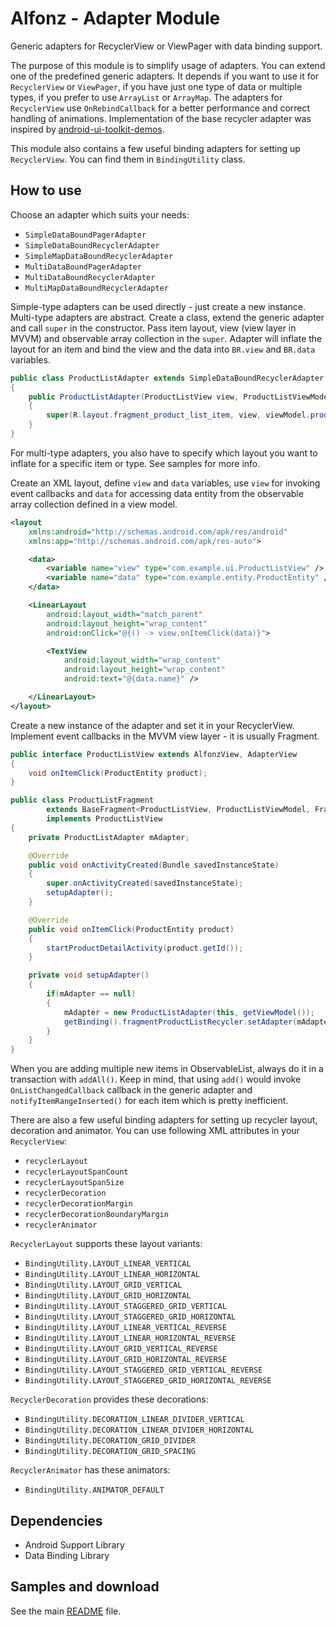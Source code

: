 Alfonz - Adapter Module
=======================

Generic adapters for RecyclerView or ViewPager with data binding support.

The purpose of this module is to simplify usage of adapters. You can extend one of the predefined generic adapters. It depends if you want to use it for `RecyclerView` or `ViewPager`, if you have just one type of data or multiple types, if you prefer to use `ArrayList` or `ArrayMap`. The adapters for `RecyclerView` use `OnRebindCallback` for a better performance and correct handling of animations. Implementation of the base recycler adapter was inspired by [android-ui-toolkit-demos](https://github.com/google/android-ui-toolkit-demos/tree/master/DataBinding/DataBoundRecyclerView).

This module also contains a few useful binding adapters for setting up `RecyclerView`. You can find them in `BindingUtility` class.


How to use
----------

Choose an adapter which suits your needs:

* `SimpleDataBoundPagerAdapter`
* `SimpleDataBoundRecyclerAdapter`
* `SimpleMapDataBoundRecyclerAdapter`
* `MultiDataBoundPagerAdapter`
* `MultiDataBoundRecyclerAdapter`
* `MultiMapDataBoundRecyclerAdapter`

Simple-type adapters can be used directly - just create a new instance. Multi-type adapters are abstract. Create a class, extend the generic adapter and call `super` in the constructor. Pass item layout, view (view layer in MVVM) and observable array collection in the `super`. Adapter will inflate the layout for an item and bind the view and the data into `BR.view` and `BR.data` variables.

```java
public class ProductListAdapter extends SimpleDataBoundRecyclerAdapter
{
	public ProductListAdapter(ProductListView view, ProductListViewModel viewModel)
	{
		super(R.layout.fragment_product_list_item, view, viewModel.products);
	}
}
```

For multi-type adapters, you also have to specify which layout you want to inflate for a specific item or type. See samples for more info.

Create an XML layout, define `view` and `data` variables, use `view` for invoking event callbacks and `data` for accessing data entity from the observable array collection defined in a view model.

```xml
<layout
	xmlns:android="http://schemas.android.com/apk/res/android"
	xmlns:app="http://schemas.android.com/apk/res-auto">

	<data>
		<variable name="view" type="com.example.ui.ProductListView" />
		<variable name="data" type="com.example.entity.ProductEntity" />
	</data>

	<LinearLayout
		android:layout_width="match_parent"
		android:layout_height="wrap_content"
		android:onClick="@{() -> view.onItemClick(data)}">

		<TextView
			android:layout_width="wrap_content"
			android:layout_height="wrap_content"
			android:text="@{data.name}" />

	</LinearLayout>
</layout>
```

Create a new instance of the adapter and set it in your RecyclerView. Implement event callbacks in the MVVM view layer - it is usually Fragment.

```java
public interface ProductListView extends AlfonzView, AdapterView
{
	void onItemClick(ProductEntity product);
}
```

```java
public class ProductListFragment
		extends BaseFragment<ProductListView, ProductListViewModel, FragmentProductListBinding>
		implements ProductListView
{
	private ProductListAdapter mAdapter;

	@Override
	public void onActivityCreated(Bundle savedInstanceState)
	{
		super.onActivityCreated(savedInstanceState);
		setupAdapter();
	}

	@Override
	public void onItemClick(ProductEntity product)
	{
		startProductDetailActivity(product.getId());
	}

	private void setupAdapter()
	{
		if(mAdapter == null)
		{
			mAdapter = new ProductListAdapter(this, getViewModel());
			getBinding().fragmentProductListRecycler.setAdapter(mAdapter);
		}
	}
}
```

When you are adding multiple new items in ObservableList, always do it in a transaction with `addAll()`. Keep in mind, that using `add()` would invoke `OnListChangedCallback` callback in the generic adapter and `notifyItemRangeInserted()` for each item which is pretty inefficient.

There are also a few useful binding adapters for setting up recycler layout, decoration and animator. You can use following XML attributes in your `RecyclerView`:

* `recyclerLayout`
* `recyclerLayoutSpanCount`
* `recyclerLayoutSpanSize`
* `recyclerDecoration`
* `recyclerDecorationMargin`
* `recyclerDecorationBoundaryMargin`
* `recyclerAnimator`

`RecyclerLayout` supports these layout variants:

* `BindingUtility.LAYOUT_LINEAR_VERTICAL`
* `BindingUtility.LAYOUT_LINEAR_HORIZONTAL`
* `BindingUtility.LAYOUT_GRID_VERTICAL`
* `BindingUtility.LAYOUT_GRID_HORIZONTAL`
* `BindingUtility.LAYOUT_STAGGERED_GRID_VERTICAL`
* `BindingUtility.LAYOUT_STAGGERED_GRID_HORIZONTAL`
* `BindingUtility.LAYOUT_LINEAR_VERTICAL_REVERSE`
* `BindingUtility.LAYOUT_LINEAR_HORIZONTAL_REVERSE`
* `BindingUtility.LAYOUT_GRID_VERTICAL_REVERSE`
* `BindingUtility.LAYOUT_GRID_HORIZONTAL_REVERSE`
* `BindingUtility.LAYOUT_STAGGERED_GRID_VERTICAL_REVERSE`
* `BindingUtility.LAYOUT_STAGGERED_GRID_HORIZONTAL_REVERSE`

`RecyclerDecoration` provides these decorations:

* `BindingUtility.DECORATION_LINEAR_DIVIDER_VERTICAL`
* `BindingUtility.DECORATION_LINEAR_DIVIDER_HORIZONTAL`
* `BindingUtility.DECORATION_GRID_DIVIDER`
* `BindingUtility.DECORATION_GRID_SPACING`

`RecyclerAnimator` has these animators:

* `BindingUtility.ANIMATOR_DEFAULT`


Dependencies
------------

* Android Support Library
* Data Binding Library


Samples and download
--------------------

See the main [README](https://github.com/petrnohejl/Alfonz/) file.
